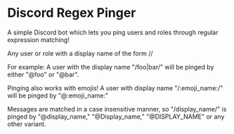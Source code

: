 # Discord Regex Pinger 

A simple Discord bot which lets you ping users and roles through regular expression matching!

Any user or role with a display name of the form /<regex>/ 

For example: A user with the display name "/foo|bar/" will be pinged by either "@foo" or "@bar". 

Pinging also works with emojis! A user with display name "/:emoji_name:/" will be pinged by "@:emoji_name:"

Messages are matched in a case insensitive manner, so "/display_name/" is pinged by "@display_name," "@Display_name," "@DISPLAY_NAME" or any other variant.